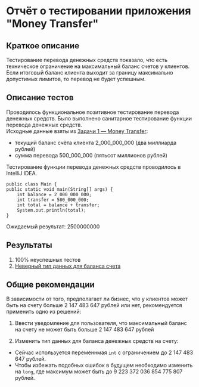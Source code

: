 # Отчёт о тестировании приложения "Money Transfer"

## Краткое описание

Тестирование перевода денежных средств показало, что есть техническое ограничение на максимальный баланс счетов у клиентов. Если итоговый баланс клиента выходит за границу максимально допустимых лимитов, то перевод не будет успешным.

## Описание тестов

Проводилось функциональное позитивное тестирование перевода денежных средств. Было выполнено санитарное тестирование функции перевода денежных средств.  
Исходные данные взяты из [Задачи 1 — Money Transfer](https://github.com/netology-code/javaqa-homeworks/tree/master/programming):  
* текущий баланс счёта клиента 2_000_000_000 (два миллиарда рублей)  
* сумма перевода 500_000_000 (пятьсот миллионов рублей)


Тестирование функции перевода денежных средств проводилось в IntelliJ IDEA.

    public class Main {
    public static void main(String[] args) {  
        int balance = 2_000_000_000;
        int transfer = 500_000_000;
        int total = balance + transfer;
        System.out.println(total);
    }
 
Ожидаемый результат:
2500000000


## Результаты

1. 100% неуспешных тестов
2. [Неверный тип данных для баланса счета](https://github.com/elenkalee/MoneyTransfer/issues/1)

## Общие рекомендации

В зависимости от того, предполагает ли бизнес, что у клиентов может быть на счету больше 2 147 483 647 рублей или нет, рекомендуется применить одно из решений: 
1. Ввести уведомление для пользователя, что максимальный баланс на счету не может быть больше 2 147 483 647 рублей  

2. Изменить тип данных для баланса денежных средств на счету:
* Сейчас используется переменнмая `int` с ограничением до 2 147 483 647 рублей.  
* Чтобы избежать подобных ошибок в будущем необходимо изменить на `long`, где максимум может быть до 9 223 372 036 854 775 807 рублей.
